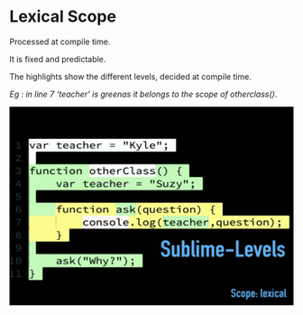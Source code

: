 # Lexical Scope


Processed at compile time.

It is fixed and predictable.

The highlights show the different levels, decided at compile time.

_Eg : in line 7 ‘teacher’ is greenas it belongs to the scope of otherclass()_.

![](deepimages2/2.jpeg)
